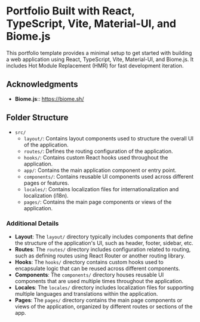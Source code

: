 # Portfolio Built with React, TypeScript, Vite, Material-UI, and Biome.js

This portfolio template provides a minimal setup to get started with building a web application using React, TypeScript, Vite, Material-UI, and Biome.js. It includes Hot Module Replacement (HMR) for fast development iteration.

## Acknowledgments

- **Biome.js**:: https://biome.sh/

## Folder Structure

- `src/`
  - `layout/`: Contains layout components used to structure the overall UI of the application.
  - `routes/`: Defines the routing configuration of the application.
  - `hooks/`: Contains custom React hooks used throughout the application.
  - `app/`: Contains the main application component or entry point.
  - `components/`: Contains reusable UI components used across different pages or features.
  - `locales/`: Contains localization files for internationalization and localization (i18n).
  - `pages/`: Contains the main page components or views of the application.

### Additional Details

- **Layout**: The `layout/` directory typically includes components that define the structure of the application's UI, such as header, footer, sidebar, etc.
- **Routes**: The `routes/` directory includes configuration related to routing, such as defining routes using React Router or another routing library.
- **Hooks**: The `hooks/` directory contains custom hooks used to encapsulate logic that can be reused across different components.
- **Components**: The `components/` directory houses reusable UI components that are used multiple times throughout the application.
- **Locales**: The `locales/` directory includes localization files for supporting multiple languages and translations within the application.
- **Pages**: The `pages/` directory contains the main page components or views of the application, organized by different routes or sections of the app.
